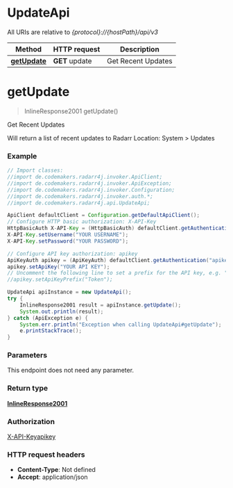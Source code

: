 # UpdateApi

All URIs are relative to *{protocol}://{hostPath}/api/v3*

Method | HTTP request | Description
------------- | ------------- | -------------
[**getUpdate**](UpdateApi.md#getUpdate) | **GET** update | Get Recent Updates

<a name="getUpdate"></a>
# **getUpdate**
> InlineResponse2001 getUpdate()

Get Recent Updates

Will return a list of recent updates to Radarr  Location: System &gt; Updates

### Example
```java
// Import classes:
//import de.codemakers.radarr4j.invoker.ApiClient;
//import de.codemakers.radarr4j.invoker.ApiException;
//import de.codemakers.radarr4j.invoker.Configuration;
//import de.codemakers.radarr4j.invoker.auth.*;
//import de.codemakers.radarr4j.api.UpdateApi;

ApiClient defaultClient = Configuration.getDefaultApiClient();
// Configure HTTP basic authorization: X-API-Key
HttpBasicAuth X-API-Key = (HttpBasicAuth) defaultClient.getAuthentication("X-API-Key");
X-API-Key.setUsername("YOUR USERNAME");
X-API-Key.setPassword("YOUR PASSWORD");

// Configure API key authorization: apikey
ApiKeyAuth apikey = (ApiKeyAuth) defaultClient.getAuthentication("apikey");
apikey.setApiKey("YOUR API KEY");
// Uncomment the following line to set a prefix for the API key, e.g. "Token" (defaults to null)
//apikey.setApiKeyPrefix("Token");

UpdateApi apiInstance = new UpdateApi();
try {
    InlineResponse2001 result = apiInstance.getUpdate();
    System.out.println(result);
} catch (ApiException e) {
    System.err.println("Exception when calling UpdateApi#getUpdate");
    e.printStackTrace();
}
```

### Parameters
This endpoint does not need any parameter.

### Return type

[**InlineResponse2001**](InlineResponse2001.md)

### Authorization

[X-API-Key](../README.md#X-API-Key)[apikey](../README.md#apikey)

### HTTP request headers

 - **Content-Type**: Not defined
 - **Accept**: application/json

